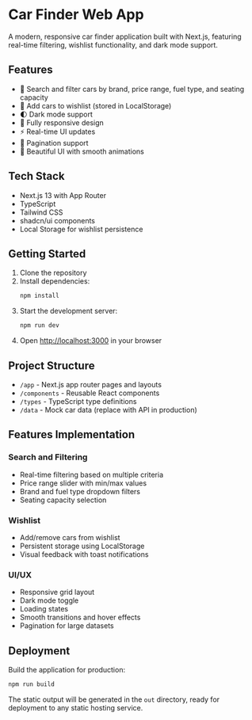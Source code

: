 # Car Finder Web App

A modern, responsive car finder application built with Next.js, featuring real-time filtering, wishlist functionality, and dark mode support.

## Features

- 🚗 Search and filter cars by brand, price range, fuel type, and seating capacity
- 💖 Add cars to wishlist (stored in LocalStorage)
- 🌓 Dark mode support
- 📱 Fully responsive design
- ⚡ Real-time UI updates
- 📄 Pagination support
- 🎨 Beautiful UI with smooth animations

## Tech Stack

- Next.js 13 with App Router
- TypeScript
- Tailwind CSS
- shadcn/ui components
- Local Storage for wishlist persistence

## Getting Started

1. Clone the repository
2. Install dependencies:
   ```bash
   npm install
   ```
3. Start the development server:
   ```bash
   npm run dev
   ```
4. Open [http://localhost:3000](http://localhost:3000) in your browser

## Project Structure

- `/app` - Next.js app router pages and layouts
- `/components` - Reusable React components
- `/types` - TypeScript type definitions
- `/data` - Mock car data (replace with API in production)

## Features Implementation

### Search and Filtering
- Real-time filtering based on multiple criteria
- Price range slider with min/max values
- Brand and fuel type dropdown filters
- Seating capacity selection

### Wishlist
- Add/remove cars from wishlist
- Persistent storage using LocalStorage
- Visual feedback with toast notifications

### UI/UX
- Responsive grid layout
- Dark mode toggle
- Loading states
- Smooth transitions and hover effects
- Pagination for large datasets

## Deployment

Build the application for production:

```bash
npm run build
```

The static output will be generated in the `out` directory, ready for deployment to any static hosting service.